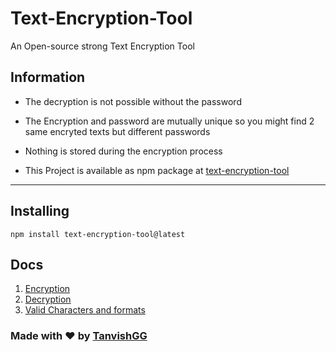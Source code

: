 # Text-Encryption-Tool
An Open-source strong Text Encryption Tool


## Information 
- The decryption is not possible without the password
- The Encryption and password are mutually unique so you might find 2 same encryted texts but different passwords
- Nothing is stored during the encryption process

- This Project is available as npm package at [text-encryption-tool](https://npmjs.com/package/text-encryption-tool)
---

## Installing 
```
npm install text-encryption-tool@latest
```

## Docs
1. [Encryption](./encrypt)
2. [Decryption](./decrypt)
3. [Valid Characters and formats](./formatting)

### Made with ❤️ by [TanvishGG](https://github.com/TanvishGG)
